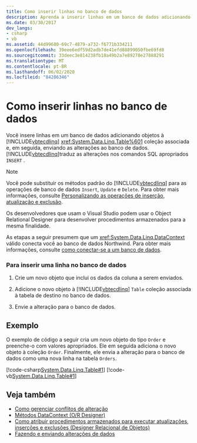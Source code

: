 ```yaml
---
title: Como inserir linhas no banco de dados
description: Aprenda a inserir linhas em um banco de dados adicionando LINQ to SQL objetos a uma coleção relacionada à tabela. LINQ to SQL traduz as adições aos comandos SQL INSERT.
ms.date: 03/30/2017
dev_langs:
- csharp
- vb
ms.assetid: 44d99680-69c7-4879-a732-f6771b334211
ms.openlocfilehash: 39eee6edf59d2adb7de41efd88899050fbe69fd8
ms.sourcegitcommit: 33deec3e814238fb18a49b2a7e89278e27888291
ms.translationtype: MT
ms.contentlocale: pt-BR
ms.lasthandoff: 06/02/2020
ms.locfileid: "84286346"
---
```

# <a name="how-to-insert-rows-into-the-database"></a>Como inserir linhas no banco de dados

Você insere linhas em um banco de dados adicionando objetos à [!INCLUDE[vbtecdlinq](../../../../../../includes/vbtecdlinq-md.md)] <xref:System.Data.Linq.Table%601> coleção associada e, em seguida, enviando as alterações ao banco de dados. [!INCLUDE[vbtecdlinq](../../../../../../includes/vbtecdlinq-md.md)]traduz as alterações nos comandos SQL apropriados `INSERT` .

> [!NOTE]
> Você pode substituir os métodos padrão do [!INCLUDE[vbtecdlinq](../../../../../../includes/vbtecdlinq-md.md)] para as operações de banco de dados `Insert`, `Update` e `Delete`. Para obter mais informações, consulte [Personalizando as operações de inserção, atualização e exclusão](customizing-insert-update-and-delete-operations.md).
>
> Os desenvolvedores que usam o Visual Studio podem usar o Object Relational Designer para desenvolver procedimentos armazenados para a mesma finalidade.

As etapas a seguir presumem que um <xref:System.Data.Linq.DataContext> válido conecta você ao banco de dados Northwind. Para obter mais informações, consulte [como conectar-se a um banco de dados](how-to-connect-to-a-database.md).

### <a name="to-insert-a-row-into-the-database"></a>Para inserir uma linha no banco de dados

1. Crie um novo objeto que inclui os dados da coluna a serem enviados.

2. Adicione o novo objeto à [!INCLUDE[vbtecdlinq](../../../../../../includes/vbtecdlinq-md.md)] `Table` coleção associada à tabela de destino no banco de dados.

3. Envie a alteração para o banco de dados.

## <a name="example"></a>Exemplo

O exemplo de código a seguir cria um novo objeto do tipo `Order` e preenche-o com valores apropriados. Ele em seguida adiciona o novo objeto à coleção `Order`. Finalmente, ele envia a alteração para o banco de dados como uma nova linha na tabela `Orders`.

[!code-csharp[System.Data.Linq.Table#1](../../../../../../samples/snippets/csharp/VS_Snippets_Data/system.data.linq.table/cs/program.cs#1)]
[!code-vb[System.Data.Linq.Table#1](../../../../../../samples/snippets/visualbasic/VS_Snippets_Data/system.data.linq.table/vb/module1.vb#1)]

## <a name="see-also"></a>Veja também

- [Como gerenciar conflitos de alteração](how-to-manage-change-conflicts.md)
- [Métodos DataContext (O/R Designer)](/visualstudio/data-tools/datacontext-methods-o-r-designer)
- [Como atribuir procedimentos armazenados para executar atualizações, inserções e exclusões (Designer Relacional de Objetos)](/visualstudio/data-tools/how-to-assign-stored-procedures-to-perform-updates-inserts-and-deletes-o-r-designer)
- [Fazendo e enviando alterações de dados](making-and-submitting-data-changes.md)
